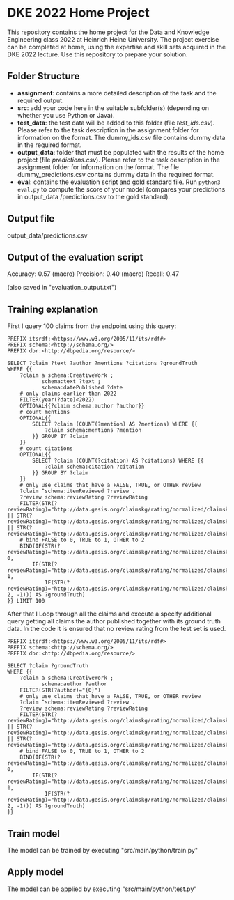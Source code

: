 # DKE 2022 Home Project
This repository contains the home project for the Data and Knowledge Engineering class 2022 at Heinrich Heine University.
The project exercise can be completed at home, using the expertise and skill sets acquired in the DKE 2022 lecture.
Use this repository to prepare your solution.


## Folder Structure

- **assignment**: contains a more detailed description of the task and the required output. 
- **src**: add your code here in the suitable subfolder(s) (depending on whether you use Python or Java). 
- **test_data**:  the test data will be added to this folder (file _test\_ids.csv_). Please refer to the task description in the assignment folder for information on the format. The dummy_ids.csv file contains dummy data in the required format. 
- **output_data**: folder that must be populated with the results of the home project (file _predictions.csv_). Please refer to the task description in the assignment folder for information on the format. The file dummy_predictions.csv contains dummy data in the required format.
- **eval**: contains the evaluation script and gold standard file. Run  `python3 eval.py` to compute the score of your model (compares your predictions in output\_data /predictions.csv to the gold standard). 


## Output file
output_data/predictions.csv

## Output of the evaluation script
Accuracy: 0.57 
(macro) Precision: 0.40 
(macro) Recall: 0.47

(also saved in "evaluation_output.txt")

## Training explanation
First I query 100 claims from the endpoint using this query:
```
PREFIX itsrdf:<https://www.w3.org/2005/11/its/rdf#>
PREFIX schema:<http://schema.org/>
PREFIX dbr:<http://dbpedia.org/resource/>

SELECT ?claim ?text ?author ?mentions ?citations ?groundTruth
WHERE {{
    ?claim a schema:CreativeWork ; 
           schema:text ?text ;
           schema:datePublished ?date 
    # only claims earlier than 2022
    FILTER(year(?date)<2022)
    OPTIONAL{{?claim schema:author ?author}}
    # count mentions
    OPTIONAL{{
        SELECT ?claim (COUNT(?mention) AS ?mentions) WHERE {{
            ?claim schema:mentions ?mention
        }} GROUP BY ?claim
    }}
    # count citations
    OPTIONAL{{
        SELECT ?claim (COUNT(?citation) AS ?citations) WHERE {{
            ?claim schema:citation ?citation
        }} GROUP BY ?claim
    }}
    # only use claims that have a FALSE, TRUE, or OTHER review
    ?claim ^schema:itemReviewed ?review .
    ?review schema:reviewRating ?reviewRating
    FILTER(STR(?reviewRating)="http://data.gesis.org/claimskg/rating/normalized/claimskg_TRUE" || STR(?reviewRating)="http://data.gesis.org/claimskg/rating/normalized/claimskg_FALSE" || STR(?reviewRating)="http://data.gesis.org/claimskg/rating/normalized/claimskg_OTHER")
    # bind FALSE to 0, TRUE to 1, OTHER to 2
    BIND(IF(STR(?reviewRating)="http://data.gesis.org/claimskg/rating/normalized/claimskg_FALSE", 0, 
        IF(STR(?reviewRating)="http://data.gesis.org/claimskg/rating/normalized/claimskg_TRUE", 1, 
            IF(STR(?reviewRating)="http://data.gesis.org/claimskg/rating/normalized/claimskg_OTHER", 2, -1))) AS ?groundTruth)
}} LIMIT 100
```
After that I Loop through all the claims and execute a specify additional query getting all claims the author published together with its ground truth data. In the code it is ensured that no review rating from the test set is used.
```
PREFIX itsrdf:<https://www.w3.org/2005/11/its/rdf#>
PREFIX schema:<http://schema.org/>
PREFIX dbr:<http://dbpedia.org/resource/>

SELECT ?claim ?groundTruth
WHERE {{
    ?claim a schema:CreativeWork ; 
           schema:author ?author 
    FILTER(STR(?author)="{0}")
    # only use claims that have a FALSE, TRUE, or OTHER review
    ?claim ^schema:itemReviewed ?review .
    ?review schema:reviewRating ?reviewRating
    FILTER(STR(?reviewRating)="http://data.gesis.org/claimskg/rating/normalized/claimskg_TRUE" || STR(?reviewRating)="http://data.gesis.org/claimskg/rating/normalized/claimskg_FALSE" || STR(?reviewRating)="http://data.gesis.org/claimskg/rating/normalized/claimskg_OTHER")
    # bind FALSE to 0, TRUE to 1, OTHER to 2
    BIND(IF(STR(?reviewRating)="http://data.gesis.org/claimskg/rating/normalized/claimskg_FALSE", 0, 
        IF(STR(?reviewRating)="http://data.gesis.org/claimskg/rating/normalized/claimskg_TRUE", 1, 
            IF(STR(?reviewRating)="http://data.gesis.org/claimskg/rating/normalized/claimskg_OTHER", 2, -1))) AS ?groundTruth)
}}
```

## Train model
The model can be trained by executing "src/main/python/train.py"

## Apply model
The model can be applied by executing "src/main/python/test.py"
